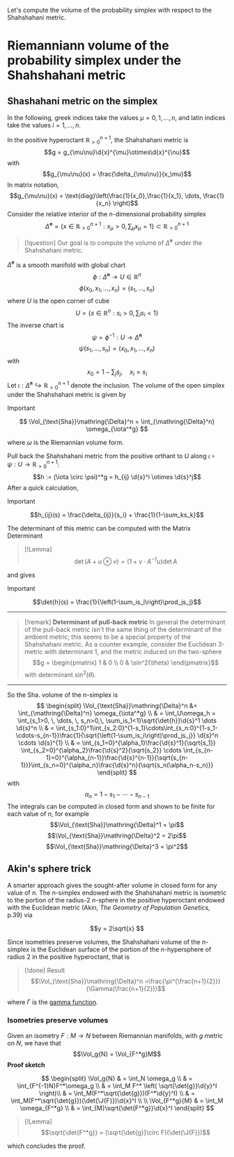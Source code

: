 
Let's compute the volume of the probability simplex with respect to the Shahshahani metric.


# Riemanniann volume of the probability simplex under the Shahshahani metric

$\DeclareMathOperator{\Vol}{Vol}$
$\DeclareMathOperator{\d}{d\!}$
$\DeclareMathOperator{\J}{J\!}$


## Shashahani  metric on the simplex

In the following, greek indices take the values $\mu = 0, 1, \dots, n$,  and latin indices take the values $i = 1, \dots, n$.

In the positive hyperoctant $\mathbb{R}_{>0}^{n+1}$, the Shahshahani metric is $$g = g_{\mu\nu}\d{x}^{\mu}\otimes\d{x}^{\nu}$$ with
$$g_{\mu\nu}(x) = \frac{\delta_{\mu\nu}}{x_\mu}$$In matrix notation,
$$g_{\mu\nu}(x) = \text{diag}\left(\frac{1}{x_0},\frac{1}{x_1}, \dots, \frac{1}{x_n} \right)$$
Consider the relative interior of the $n$-dimensional probability simplex $$\mathring{\Delta}^n = \{x \in \mathbb{R}^{n+1}_{>0}: x_{\mu} >0, \sum_\mu x_{\mu} = 1\} \subset \mathbb{R}^{n+1}_{>0}$$
>[!question]
>Our goal is to compute the volume of $\mathring{\Delta}^n$ under the Shahshahani metric.

$\mathring{\Delta}^n$ is a smooth manifold with global chart $$\phi: \mathring{\Delta}^n \to U \in \mathbb{R}^n$$$$\phi(x_0, x_1, \dots, x_n) = (s_1, \dots, s_n)$$
where $U$ is the open corner of cube
$$U = \{s \in \mathbb{R}^n: s_i >0, \sum_i s_i < 1\}$$The inverse chart is $$\psi = \phi^{-1}: U \to \mathring{\Delta}^n$$$$\psi(s_1, \dots, s_n) = (x_0, x_1, \dots, x_n)$$ with $$x_0 = 1-\sum_js_j, \quad x_i = s_i$$
Let $\iota: \mathring{\Delta}^n \hookrightarrow \mathbb{R}^{n+1}_{>0}$ denote the inclusion. The volume of the open simplex under the Shahshahani metric is given by

>[!important]
>$$
>\Vol_{\text{Sha}}\mathring{\Delta}^n = \int_{\mathring{\Delta}^n} \omega_{\iota^*g}
>$$

where $\omega$ is the Riemannian volume form.

Pull back the Shahshahani metric from the positive orthant to $U$ along $\iota \circ \psi: U \to \mathbb{R}^{n+1}_{>0}$:
$$h := (\iota \circ \psi)^*g = h_{ij} \d{s}^i \otimes \d{s}^j$$
After a quick calculation,
>[!important]
$$h_{ij}(s) = \frac{\delta_{ij}}{s_i} + \frac{1}{1-\sum_ks_k}$$

The determinant of this metric can be computed with the Matrix Determinant 
>[!Lemma]
 $$\det(A+u\otimes v) = (1+v\cdot A^{-1}u)\det{A}$$

and gives 

>[!important]
$$\det{h}(s) = \frac{1}{\left(1-\sum_is_i\right)\prod_js_j}$$

---

>[!remark]
>**Determinant of pull-back metric**
In general the determinant of the pull-back metric isn't the same thing of the determinant of the ambient metric; this seems to be a special property of the Shahshahani metric.
As a counter example, consider the Euclidean 3-metric with determinant $1$, and the metric induced on the two-sphere $$g = \begin{pmatrix}
1 & 0 \\
0 & \sin^2(\theta)
\end{pmatrix}$$
with determinant $\sin^2(\theta)$.

---

So the Sha. volume of the $n$-simplex is
$$
\begin{split}
\Vol_{\text{Sha}}\mathring{\Delta}^n &= \int_{\mathring{\Delta}^n} \omega_{\iota^*g} \\
& = \int_U\omega_h = \int_{s_1>0, \,  \dots, \,  s_n>0,\, \sum_is_1<1}\sqrt{\det{h}}\d{s}^1 \dots \d{s}^n \\
& = \int_{s_1:0}^1\int_{s_2:0}^{1-s_1}\cdots\int_{s_n:0}^{1-s_1-\cdots-s_{n-1}}\frac{1}{\sqrt{\left(1-\sum_is_i\right)\prod_js_j}} \d{s}^n \cdots \d{s}^{1} \\
& = \int_{s_1=0}^{\alpha_1}\frac{\d{s}^1}{\sqrt{s_1}} \int_{s_2=0}^{\alpha_2}\frac{\d{s}^2}{\sqrt{s_2}} \cdots \int_{s_{n-1}=0}^{\alpha_{n-1}}\frac{\d{s}^{n-1}}{\sqrt{s_{n-1}}}\int_{s_n=0}^{\alpha_n}\frac{\d{s}^n}{\sqrt{s_n(\alpha_n-s_n)}}
\end{split}
$$
with $$\alpha_n = 1-s_1-\cdots-s_{n-1}$$
The integrals can be computed in closed form and shown to be finite for each value of $n$, for example
$$\Vol_{\text{Sha}}\mathring{\Delta}^1 = \pi$$$$\Vol_{\text{Sha}}\mathring{\Delta}^2 = 2\pi$$$$\Vol_{\text{Sha}}\mathring{\Delta}^3 = \pi^2$$
## Akin's sphere trick

A smarter approach gives the sought-after volume in closed form for any value of $n$. The $n$-simplex endowed with the Shahshahani metric is isometric to the portion of the radius-2 $n$-sphere in the positive hyperoctant endowed with the Euclidean metric (Akin, *The Geometry of Population Genetics*, p.39) via

$$y = 2\sqrt{x}
$$

Since isometries preserve volumes, the Shahshahani volume of the $n$-simplex is the Euclidean surface of the portion of the $n$-hypersphere of radius 2 in the positive hyperoctant, that is 

>[!done] Result
$$\Vol_{\text{Sha}}\mathring{\Delta}^n =\frac{\pi^{\frac{n+1}{2}}}{\Gamma(\frac{n+1}{2})}$$

where $\Gamma$ is the [gamma function](https://en.wikipedia.org/wiki/Gamma_function).

### Isometries preserve volumes
Given an isometry $F: M \to N$ between Riemannian manifolds, with $g$ metric on $N$, we have that $$\Vol_g{N} = \Vol_{F^*g}M$$
**Proof sketch**

$$
\begin{split}
\Vol_g{N} & = \int_N \omega_g \\
& = \int_{F^{-1}N}F^*\omega_g \\
& = \int_M F^* \left( \sqrt{\det{g}}\d{y}^I \right)\\
& = \int_M(F^*\sqrt{\det{g}})(F^*\d{y}^I) \\
& = \int_M(F^*\sqrt{\det{g}})(\det{\J{F}})\d{x}^I \\
\\
\Vol_{F^*g}{M} & = \int_M \omega_{F^*g} \\ & = \int_{M}\sqrt{\det{F^*g}}\d{x}^I
\end{split}
$$
>[!Lemma]
$$\sqrt{\det{F^*g}} = (\sqrt{\det{g}}\circ F)(\det{\J{F}})$$

which concludes the proof.
